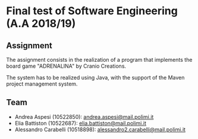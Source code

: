 # Final test of Software Engineering (A.A 2018/19)
## Assignment
The assignment consists in the realization of a program that implements the board game "ADRENALINA" by Cranio Creations.

The system has to be realized using Java, with the support of the Maven project management system.

## Team
* Andrea Aspesi (10522850): [andrea.aspesi@mail.polimi.it](mailto:andrea.aspesi@mail.polimi.it)
* Elia Battiston (10522687): [elia.battiston@mail.polimi.it](mailto:battistonelia@erap.space)
* Alessandro Carabelli (10518898): [alessandro2.carabelli@mail.polimi.it](mailto:alessandro2.carabelli@mail.polimi.it)